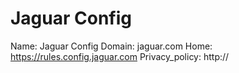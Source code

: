 
# Jaguar Config

Name: Jaguar Config
Domain: jaguar.com
Home: https://rules.config.jaguar.com
Privacy_policy: http://
